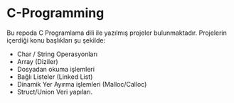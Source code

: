 # C-Programming

Bu repoda C Programlama dili ile yazılmış projeler bulunmaktadır. 
Projelerin içerdiği konu başlıkları şu şekilde:
  * Char / String Operasyonları
  * Array (Diziler)
  * Dosyadan okuma işlemleri
  * Bağlı Listeler (Linked List)
  * Dinamik Yer Ayırma işlemleri (Malloc/Calloc)
  * Struct/Union Veri yapıları.
